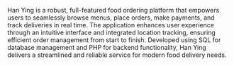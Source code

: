 Han Ying is a robust, full-featured food ordering platform that empowers users to seamlessly browse menus, place orders, 
make payments, and track deliveries in real time. The application enhances user experience through an intuitive interface and 
integrated location tracking, ensuring efficient order management from start to finish. Developed using SQL for database management 
and PHP for backend functionality, Han Ying delivers a streamlined and reliable service for modern food delivery needs.
